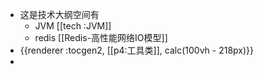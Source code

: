 - 这是技术大纲空间有
	- JVM [[tech :JVM]]
	- redis [[Redis-高性能网络IO模型]]
- {{renderer :tocgen2, [[p4:工具类]], calc(100vh - 218px)}}
-